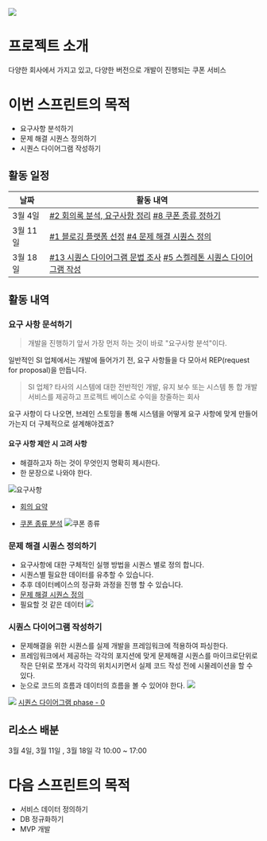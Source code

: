 ![](https://velog.velcdn.com/images/mtak0235/post/e2347983-603f-4b07-ac8c-c7efb22c245c/image.png)

# 프로젝트 소개
다양한 회사에서 가지고 있고, 다양한 버전으로 개발이 진행되는 쿠폰 서비스
# 이번 스프린트의 목적
* 요구사항 분석하기
* 문제 해결 시퀀스 정의하기
* 시퀀스 다이어그램 작성하기


## 활동 일정
|날짜|활동 내역|
|---|---|
|3월 4일|[#2 회의록 분석, 요구사항 정리]() [#8 쿠폰 종류 정하기]()
|3월 11일|[#1 블로깅 플랫폼 선정]() [#4 문제 해결 시퀀스 정의]()
|3월 18일| [#13 시퀀스 다이어그램 문법 조사]() [#5 스켈레톤 시퀀스 다이어그램 작성]()

## 활동 내역
### 요구 사항 문석하기
> 개발을 진행하기 앞서 가장 먼저 하는 것이 바로 "요구사항 분석"이다.

일반적인 SI 업체에서는 개발에 들어가기 전, 요구 사항들을 다 모아서 REP(request for proposal)을 만듭니다.

> SI 업체?
타사의 시스템에 대한 전반적인 개발, 유지 보수 또는 시스템 통
합 개발 서비스를 제공하고 프로젝트 베이스로 수익을 창줄하는 회사

요구 사항이 다 나오면, 브레인 스토밍을 통해 시스템을 어떻게 요구 사항에 맞게 만들어 가는지 더 구체적으로 설계해야겠죠?

#### 요구 사항 제안 시 고려 사항
* 해결하고자 하는 것이 무엇인지 명확히 제시한다.
* 한 문장으로 나와야 한다.

![요구사항](https://velog.velcdn.com/images/mtak0235/post/b7af732d-498e-4d99-a7d8-291a5079ba33/image.png)

* [회의 요약](https://github.com/couponApiServerEconovation/couponApiServerMtak/issues/2#issuecomment-1454339754)

* [쿠폰 종류 분석](https://github.com/couponApiServerEconovation/couponApiServerMtak/issues/8#issue-1609617684)
![쿠폰 종류](https://velog.velcdn.com/images/mtak0235/post/16b8b229-be6a-4824-a275-bfb77736eefa/image.png)


### 문제 해결 시퀀스 정의하기
* 요구사항에 대한 구체적인 실행 방법을 시퀀스 별로 정의 합니다. 
* 시퀀스별 필요한 데이터를 유추할 수 있습니다.
* 추후 데이터베이스의 정규화 과정을 진행 할 수 있습니다.
* [문제 해결 시퀀스 정의](https://github.com/couponApiServerEconovation/couponApiServerMtak/issues/4#issuecomment-1491201675)
* 필요할 것 같은 데이터
![](https://velog.velcdn.com/images/mtak0235/post/82a3f4b9-75b1-44f6-a98c-bda440be50cd/image.png)

### 시퀀스 다이어그램 작성하기
* 문제해결을 위한 시퀀스를 실제 개발을 프레임워크에 적용하여 파싱한다.
* 프레임워크에서 제공하는 각각의 포지션에 맞게 문제해결 시퀀스를 마이크로단위로 작은 단위로 쪼개서 각각의 위치시키면서 실제 코드 작성 전에 시물레이션을 할 수 있다.
* 눈으로 코드의 흐름과 데이터의 흐름을 볼 수 있어야 한다.
![](https://velog.velcdn.com/images/mtak0235/post/4951a420-fbe4-43e0-9c36-540abac7d5b9/image.png)

![](https://velog.velcdn.com/images/mtak0235/post/4b4d8834-16d8-4826-a5db-0d7aac2d0f21/image.png)
[시퀀스 다이어그램 phase - 0](https://github.com/couponApiServerEconovation/couponApiServerMtak/blob/main/sequence-diagram-phase-0.md)
## 리소스 배분
3월 4일, 3월 11일 , 3월 18일 각 10:00 ~ 17:00


# 다음 스프린트의 목적
* 서비스 데이터 정의하기
* DB 정규화하기
* MVP 개발
